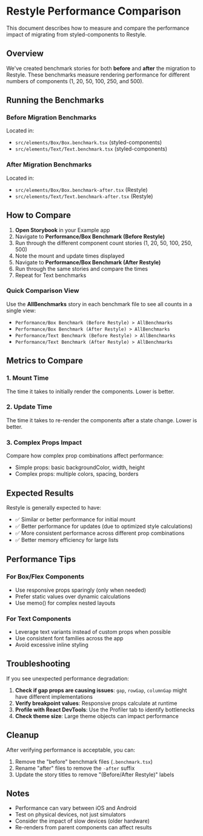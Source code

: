 # Restyle Performance Comparison

This document describes how to measure and compare the performance impact of migrating from styled-components to Restyle.

## Overview

We've created benchmark stories for both **before** and **after** the migration to Restyle. These benchmarks measure rendering performance for different numbers of components (1, 20, 50, 100, 250, and 500).

## Running the Benchmarks

### Before Migration Benchmarks

Located in:

- `src/elements/Box/Box.benchmark.tsx` (styled-components)
- `src/elements/Text/Text.benchmark.tsx` (styled-components)

### After Migration Benchmarks

Located in:

- `src/elements/Box/Box.benchmark-after.tsx` (Restyle)
- `src/elements/Text/Text.benchmark-after.tsx` (Restyle)

## How to Compare

1. **Open Storybook** in your Example app
2. Navigate to **Performance/Box Benchmark (Before Restyle)**
3. Run through the different component count stories (1, 20, 50, 100, 250, 500)
4. Note the mount and update times displayed
5. Navigate to **Performance/Box Benchmark (After Restyle)**
6. Run through the same stories and compare the times
7. Repeat for Text benchmarks

### Quick Comparison View

Use the **AllBenchmarks** story in each benchmark file to see all counts in a single view:

- `Performance/Box Benchmark (Before Restyle) > AllBenchmarks`
- `Performance/Box Benchmark (After Restyle) > AllBenchmarks`
- `Performance/Text Benchmark (Before Restyle) > AllBenchmarks`
- `Performance/Text Benchmark (After Restyle) > AllBenchmarks`

## Metrics to Compare

### 1. Mount Time

The time it takes to initially render the components. Lower is better.

### 2. Update Time

The time it takes to re-render the components after a state change. Lower is better.

### 3. Complex Props Impact

Compare how complex prop combinations affect performance:

- Simple props: basic backgroundColor, width, height
- Complex props: multiple colors, spacing, borders

## Expected Results

Restyle is generally expected to have:

- ✅ Similar or better performance for initial mount
- ✅ Better performance for updates (due to optimized style calculations)
- ✅ More consistent performance across different prop combinations
- ✅ Better memory efficiency for large lists

## Performance Tips

### For Box/Flex Components

- Use responsive props sparingly (only when needed)
- Prefer static values over dynamic calculations
- Use memo() for complex nested layouts

### For Text Components

- Leverage text variants instead of custom props when possible
- Use consistent font families across the app
- Avoid excessive inline styling

## Troubleshooting

If you see unexpected performance degradation:

1. **Check if gap props are causing issues**: `gap`, `rowGap`, `columnGap` might have different implementations
2. **Verify breakpoint values**: Responsive props calculate at runtime
3. **Profile with React DevTools**: Use the Profiler tab to identify bottlenecks
4. **Check theme size**: Large theme objects can impact performance

## Cleanup

After verifying performance is acceptable, you can:

1. Remove the "before" benchmark files (`.benchmark.tsx`)
2. Rename "after" files to remove the `-after` suffix
3. Update the story titles to remove "(Before/After Restyle)" labels

## Notes

- Performance can vary between iOS and Android
- Test on physical devices, not just simulators
- Consider the impact of slow devices (older hardware)
- Re-renders from parent components can affect results
